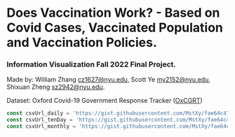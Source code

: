 # Does Vaccination Work? - Based on Covid Cases, Vaccinated Population and Vaccination Policies.

### Information Visualization Fall 2022 Final Project.

Made by: William Zhang [cz1627@nyu.edu](mailto:cz1627@nyu.edu), Scott Ye [my2152@nyu.edu](mailto:my2152@nyu.edu), Shixuan Zheng [sz2942@nyu.edu](mailto:sz2942@nyu.edu).  

Dataset: Oxford Covid-19 Government Response Tracker ([OxCGRT](https://github.com/OxCGRT/covid-policy-tracker))

```JavaScript
const csvUrl_daily = 'https://gist.githubusercontent.com/MstXy/fae64c4763555d0d7209a1ed3dd9574b/raw/677d5da2017080fee0660223f94266d0ea0e950b/daily_oxcgrt.csv';
const csvUrl_tenDay = 'https://gist.githubusercontent.com/MstXy/fae64c4763555d0d7209a1ed3dd9574b/raw/677d5da2017080fee0660223f94266d0ea0e950b/tenDay_oxcgrt.csv';
const csvUrl_monthly = 'https://gist.githubusercontent.com/MstXy/fae64c4763555d0d7209a1ed3dd9574b/raw/677d5da2017080fee0660223f94266d0ea0e950b/monthly_oxcgrt.csv';
```